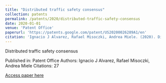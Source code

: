 ```yaml
---
title: "Distributed traffic safety consensus"
collection: patents
permalink: /patents/2020/distributed-traffic-safety-consensus
date: 2020-01-01
venue: 'Patent Office'
paperurl: 'https://patents.google.com/patent/US20200026289A1/en'
citation: 'Ignacio J Alvarez, Rafael Misoczki, Andrea Miele. (2020). Distributed traffic safety consensus. Patent Office.'
---
```


Distributed traffic safety consensus

Published in: Patent Office
Authors: Ignacio J Alvarez, Rafael Misoczki, Andrea Miele
Citations: 27

[Access paper here](https://patents.google.com/patent/US20200026289A1/en)
